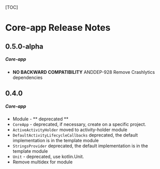 [TOC]
# Core-app Release Notes
## 0.5.0-alpha
##### Core-app
* **NO BACKWARD COMPATIBILITY** ANDDEP-928 Remove Crashlytics
  dependencies

## 0.4.0
##### Core-app
* Module - ** deprecated **
* `CoreApp` - deprecated, if necessary, create on a specific project.
* `ActiveActivityHolder` moved to activity-holder module
* `DefaultActivityLifecycleCallbacks` deprecated, the default implementation is in the template module
* `StringsProvider` deprecated, the default implementation is in the template module
* `Unit` - deprecated, use kotlin.Unit. 
* Remove multidex for module